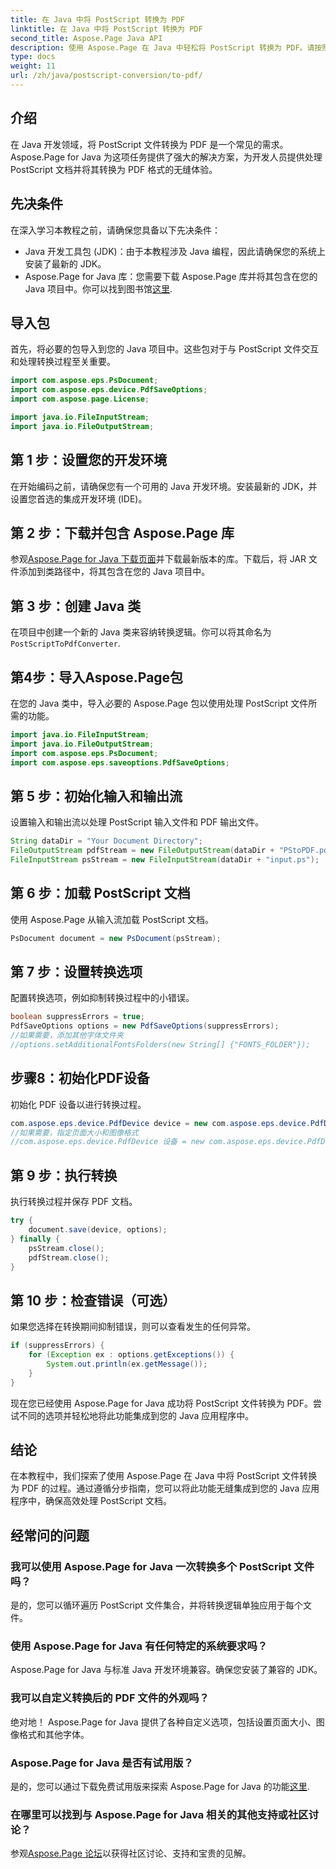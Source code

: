 ```yaml
---
title: 在 Java 中将 PostScript 转换为 PDF
linktitle: 在 Java 中将 PostScript 转换为 PDF
second_title: Aspose.Page Java API
description: 使用 Aspose.Page 在 Java 中轻松将 PostScript 转换为 PDF。请按照我们的分步指南进行无缝集成。立即下载 Aspose.Page！
type: docs
weight: 11
url: /zh/java/postscript-conversion/to-pdf/
---
```

## 介绍
在 Java 开发领域，将 PostScript 文件转换为 PDF 是一个常见的需求。 Aspose.Page for Java 为这项任务提供了强大的解决方案，为开发人员提供处理 PostScript 文档并将其转换为 PDF 格式的无缝体验。
## 先决条件
在深入学习本教程之前，请确保您具备以下先决条件：
- Java 开发工具包 (JDK)：由于本教程涉及 Java 编程，因此请确保您的系统上安装了最新的 JDK。
-  Aspose.Page for Java 库：您需要下载 Aspose.Page 库并将其包含在您的 Java 项目中。你可以找到图书馆[这里](https://releases.aspose.com/page/java/).
## 导入包
首先，将必要的包导入到您的 Java 项目中。这些包对于与 PostScript 文件交互和处理转换过程至关重要。
```java
import com.aspose.eps.PsDocument;
import com.aspose.eps.device.PdfSaveOptions;
import com.aspose.page.License;

import java.io.FileInputStream;
import java.io.FileOutputStream;
```
## 第 1 步：设置您的开发环境
在开始编码之前，请确保您有一个可用的 Java 开发环境。安装最新的 JDK，并设置您首选的集成开发环境 (IDE)。
## 第 2 步：下载并包含 Aspose.Page 库
参观[Aspose.Page for Java 下载页面](https://releases.aspose.com/page/java/)并下载最新版本的库。下载后，将 JAR 文件添加到类路径中，将其包含在您的 Java 项目中。
## 第 3 步：创建 Java 类
在项目中创建一个新的 Java 类来容纳转换逻辑。你可以将其命名为`PostScriptToPdfConverter`.
## 第4步：导入Aspose.Page包
在您的 Java 类中，导入必要的 Aspose.Page 包以使用处理 PostScript 文件所需的功能。
```java
import java.io.FileInputStream;
import java.io.FileOutputStream;
import com.aspose.eps.PsDocument;
import com.aspose.eps.saveoptions.PdfSaveOptions;
```
## 第 5 步：初始化输入和输出流
设置输入和输出流以处理 PostScript 输入文件和 PDF 输出文件。
```java
String dataDir = "Your Document Directory";
FileOutputStream pdfStream = new FileOutputStream(dataDir + "PStoPDF.pdf");
FileInputStream psStream = new FileInputStream(dataDir + "input.ps");
```
## 第 6 步：加载 PostScript 文档
使用 Aspose.Page 从输入流加载 PostScript 文档。
```java
PsDocument document = new PsDocument(psStream);
```
## 第 7 步：设置转换选项
配置转换选项，例如抑制转换过程中的小错误。
```java
boolean suppressErrors = true;
PdfSaveOptions options = new PdfSaveOptions(suppressErrors);
//如果需要，添加其他字体文件夹
//options.setAdditionalFontsFolders(new String[] {"FONTS_FOLDER"});
```
## 步骤8：初始化PDF设备
初始化 PDF 设备以进行转换过程。
```java
com.aspose.eps.device.PdfDevice device = new com.aspose.eps.device.PdfDevice(pdfStream);
//如果需要，指定页面大小和图像格式
//com.aspose.eps.device.PdfDevice 设备 = new com.aspose.eps.device.PdfDevice(pdfStream, new Dimension(595, 842));
```
## 第 9 步：执行转换
执行转换过程并保存 PDF 文档。
```java
try {
    document.save(device, options);
} finally {
    psStream.close();
    pdfStream.close();
}
```
## 第 10 步：检查错误（可选）
如果您选择在转换期间抑制错误，则可以查看发生的任何异常。
```java
if (suppressErrors) {
    for (Exception ex : options.getExceptions()) {
        System.out.println(ex.getMessage());
    }
}
```
现在您已经使用 Aspose.Page for Java 成功将 PostScript 文件转换为 PDF。尝试不同的选项并轻松地将此功能集成到您的 Java 应用程序中。
## 结论
在本教程中，我们探索了使用 Aspose.Page 在 Java 中将 PostScript 文件转换为 PDF 的过程。通过遵循分步指南，您可以将此功能无缝集成到您的 Java 应用程序中，确保高效处理 PostScript 文档。

## 经常问的问题
### 我可以使用 Aspose.Page for Java 一次转换多个 PostScript 文件吗？
是的，您可以循环遍历 PostScript 文件集合，并将转换逻辑单独应用于每个文件。
### 使用 Aspose.Page for Java 有任何特定的系统要求吗？
Aspose.Page for Java 与标准 Java 开发环境兼容。确保您安装了兼容的 JDK。
### 我可以自定义转换后的 PDF 文件的外观吗？
绝对地！ Aspose.Page for Java 提供了各种自定义选项，包括设置页面大小、图像格式和其他字体。
### Aspose.Page for Java 是否有试用版？
是的，您可以通过下载免费试用版来探索 Aspose.Page for Java 的功能[这里](https://releases.aspose.com/).
### 在哪里可以找到与 Aspose.Page for Java 相关的其他支持或社区讨论？
参观[Aspose.Page 论坛](https://forum.aspose.com/c/page/39)以获得社区讨论、支持和宝贵的见解。